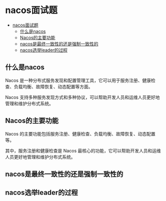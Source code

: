 # nacos面试题

- [nacos面试题](#nacos面试题)
  - [什么是nacos](#什么是nacos)
  - [Nacos的主要功能](#nacos的主要功能)
  - [nacos是最终一致性的还是强制一致性的](#nacos是最终一致性的还是强制一致性的)
  - [nacos选举leader的过程](#nacos选举leader的过程)

## 什么是nacos

Nacos 是一种分布式服务发现和配置管理工具，它可以用于服务注册、健康检查、负载均衡、故障恢复、动态配置等方面。

Nacos 支持多种服务发现方式和多种协议，可以帮助开发人员和运维人员更好地管理和维护分布式系统。

## Nacos的主要功能

Nacos 的主要功能包括服务注册、健康检查、负载均衡、故障恢复、动态配置等。

其中，服务注册和健康检查是 Nacos 最核心的功能，它可以帮助开发人员和运维人员更好地管理和维护分布式系统。

## nacos是最终一致性的还是强制一致性的

## nacos选举leader的过程
